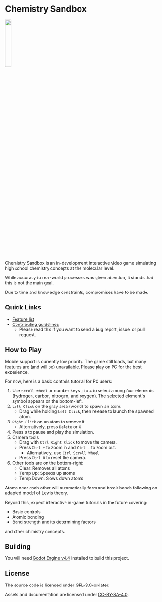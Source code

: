 # Chemistry Sandbox

<img width=20% src="img/reaction-anim.gif">

Chemistry Sandbox is an in-development interactive video game simulating high school chemistry concepts at the molecular level.

While accuracy to real-world processes was given attention, it stands that this is not the main goal.

Due to time and knowledge constraints, compromises have to be made.

## Quick Links

- [Feature list](FEATURES.md)
- [Contributing guidelines](CONTRIBUTING.md)
	- Please read this if you want to send a bug report, issue, or pull request.

## How to Play

Mobile support is currently low priority. The game still loads, but many features are (and will be) unavailable. Please play on PC for the best experience.

For now, here is a basic controls tutorial for PC users:

1. Use `Scroll Wheel` or number keys `1` to `4` to select among four elements (hydrogen, carbon, nitrogen, and oxygen). The selected element's symbol appears on the bottom-left.
2. `Left Click` on the gray area (world) to spawn an atom.
	- Drag while holding `Left Click`, then release to launch the spawned atom.
3. `Right Click` on an atom to remove it.
	- Alternatively, press `Delete` or `X`
4. Press `Q` to pause and play the simulation.
5. Camera tools
	- Drag with `Ctrl Right Click` to move the camera.
	- Press `Ctrl +` to zoom in and `Ctrl -` to zoom out.
		- Alternatively, use `Ctrl Scroll Wheel`
	- Press `Ctrl 0` to reset the camera.
6. Other tools are on the bottom-right:
	- Clear: Removes all atoms
	- Temp Up: Speeds up atoms
	- Temp Down: Slows down atoms

Atoms near each other will automatically form and break bonds following an adapted model of Lewis theory.

Beyond this, expect interactive in-game tutorials in the future covering:
- Basic controls
- Atomic bonding
- Bond strength and its determining factors

and other chimistry concepts.

## Building

You will need [Godot Engine v4.4](https://godotengine.org/download/archive/4.4-stable) installed to build this project.

## License

The source code is licensed under [GPL-3.0-or-later](https://www.gnu.org/licenses/gpl-3.0).

Assets and documentation are licensed under [CC-BY-SA-4.0](https://creativecommons.org/licenses/by-sa/4.0).

